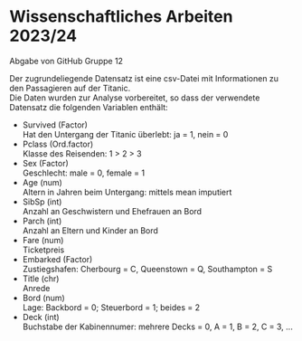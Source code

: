 # Wissenschaftliches Arbeiten 2023/24
Abgabe von GitHub Gruppe 12

Der zugrundeliegende Datensatz ist eine csv-Datei mit Informationen zu den Passagieren auf der Titanic.  
Die Daten wurden zur Analyse vorbereitet, so dass der verwendete Datensatz die folgenden Variablen enthält: 

- Survived (Factor)  
Hat den Untergang der Titanic überlebt: ja = 1, nein = 0
- Pclass (Ord.factor)  
Klasse des Reisenden: 1 > 2 > 3 
- Sex (Factor)  
Geschlecht: male = 0, female = 1
- Age (num)        
Altern in Jahren beim Untergang: mittels mean imputiert
- SibSp (int)        
Anzahl an Geschwistern und Ehefrauen an Bord
- Parch (int)        
Anzahl an Eltern und Kinder an Bord
- Fare (num)  
Ticketpreis
- Embarked (Factor)     
Zustiegshafen: Cherbourg = C, Queenstown = Q, Southampton = S
- Title (chr)        
Anrede
- Bord (num)        
Lage: Backbord = 0; Steuerbord = 1; beides = 2
- Deck (int)        
Buchstabe der Kabinennumer: mehrere Decks = 0, A = 1, B = 2, C = 3, ...
